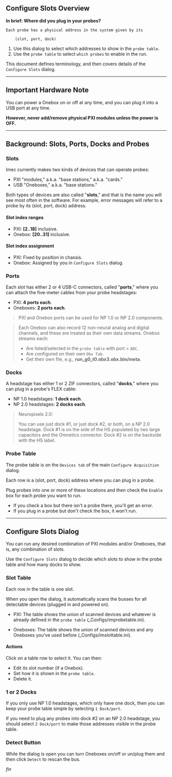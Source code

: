 ## Configure Slots Overview

**In brief: Where did you plug in your probes?**

```
Each probe has a physical address in the system given by its

    (slot, port, dock)
```

1. Use this dialog to select which addresses to show in the `probe table`.
2. Use the `probe table` to select `which probes` to enable in the run.

This document defines terminology, and then covers details of
the `Configure Slots` dialog.

--------

## Important Hardware Note

You can power a Onebox on or off at any time, and you can plug it into
a USB port at any time.

**However, never add/remove physical PXI modules unless the power is OFF.**

--------

## Background: Slots, Ports, Docks and Probes

### Slots

Imec currently makes two kinds of devices that can operate probes:

* PXI "modules," a.k.a. "base stations," a.k.a. "cards."
* USB "Oneboxes," a.k.a. "base stations."

Both types of devices are also called "**slots**," and that is the name you
will see most often in the software. For example, error messages will refer
to a probe by its (slot, port, dock) address.

#### Slot index ranges

* PXI: **[2..18]** inclusive.
* Onebox: **[20..31]** inclusive.

#### Slot index assignment

* PXI: Fixed by position in chassis.
* Onebox: Assigned by you in `Configure Slots` dialog.

### Ports

Each slot has either 2 or 4 USB-C connectors, called "**ports**," where you
can attach the five-meter cables from your probe headstages:

* PXI: **4 ports each**.
* Oneboxes: **2 ports each**.

>PXI and Onebox ports can be used for NP 1.0 or NP 2.0 components.

>Each Onebox can also record 12 non-neural analog and digital channels, and
>these are treated as their own data streams. Onebox streams each:
>
>* Are listed/selected in the `probe table` with port = `ADC`.
>* Are configured on their own `Obx Tab`.
>* Get their own file, e.g., **run_g0_t0.obx3.obx.bin/meta**.

### Docks

A headstage has either 1 or 2 ZIF connectors, called "**docks**," where you
can plug in a probe's FLEX cable:

* NP 1.0 headstages: **1 dock each**.
* NP 2.0 headstages: **2 docks each**.

>Neuropixels 2.0:
>
>You can use just dock #1, or just dock #2, or both, on a NP 2.0 headstage.
>Dock #1 is on the side of the HS populated by two large capacitors and
>the Omnetics connector. Dock #2 is on the backside with the HS label.

### Probe Table

The probe table is on the `Devices tab` of the main `Configure Acquisition`
dialog.

Each row is a (slot, port, dock) address where you can plug in a probe.

Plug probes into one or more of these locations and then check the
`Enable` box for each probe you want to run.

* If you check a box but there isn't a probe there, you'll get an error.
* If you plug in a probe but don't check the box, it won't run.

--------

## Configure Slots Dialog

You can run any desired combination of PXI modules and/or Oneboxes, that
is, any combination of slots.

Use the `Configure Slots` dialog to decide which slots to show in
the probe table and how many docks to show.

### Slot Table

Each row in the table is one slot.

When you open the dialog, it automatically scans the busses for all
detectable devices (plugged in and powered on).

* PXI: The table shows the union of scanned devices and whatever is already
defined in the `probe table` (_Configs/improbetable.ini).

* Oneboxes: The table shows the union of scanned devices and any Oneboxes
you've used before (_Configs/imslottable.ini).

#### Actions

Click on a table row to select it. You can then:

* Edit its slot number (if a Onebox).
* Set how it is shown in the `probe table`.
* Delete it.

### 1 or 2 Docks

If you only use NP 1.0 headstages, which only have one dock, then you
can keep your probe table simple by selecting `1 Dock/port`.

If you need to plug any probes into dock #2 on an NP 2.0 headstage, you
should select `2 Dock/port` to make those addresses visible in the probe
table.

### Detect Button

While the dialog is open you can turn Oneboxes on/off or un/plug them
and then click `Detect` to rescan the bus.


_fin_

